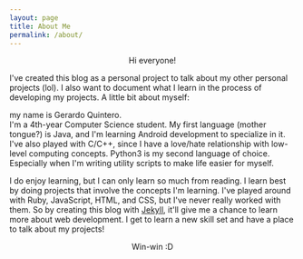 ```yaml
---
layout: page
title: About Me
permalink: /about/
---
```


<p style="text-align: center;">Hi everyone!</p>

I've created this blog as a personal project to talk about my other
personal projects (lol). I also want to document what I learn in the process of
developing my projects. A little bit about myself:

my name is Gerardo Quintero.  
I'm a 4th-year Computer Science student. My first language (mother tongue?) is
Java, and I'm learning Android development to specialize in it. I've also played
with C/C++, since I have a love/hate relationship with low-level computing concepts.
Python3 is my second language of choice. Especially when I'm writing utility
scripts to make life easier for myself.

I do enjoy learning, but I can only learn so much from reading. I learn best
by doing projects that involve the concepts I'm learning. I've played around
with Ruby, JavaScript, HTML, and CSS, but I've never really worked with them. So
by creating this blog with [Jekyll][1], it'll give me a chance to learn more about
web development. I get to learn a new skill set and have a place to talk about
my projects!

<p style="text-align: center;">Win-win :D</p>

[1]: https://jekyllrb.com/
